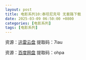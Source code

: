 ```yaml
---
layout: post
title: 电影系列10:泰坦尼克号 无套路下载
date: 2025-03-09 06:50:00 +0800
categories: [电影系列]
tags: [电影系列]
---
```


资源：[迅雷云盘](https://pan.xunlei.com/s/VMzgy-51sEIHID5ScjJDYt2dA1?pwd=7iau) 提取码：7iau

资源：[百度网盘](https://pan.baidu.com/share/init?surl=06q-9UxlmIIW92ydMbH_dw&pwd=6666) 提取码：ohpa